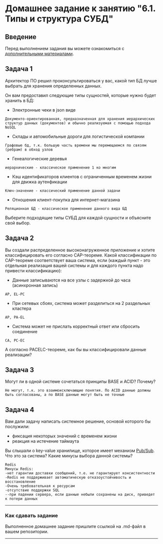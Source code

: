 # Домашнее задание к занятию "6.1. Типы и структура СУБД"

## Введение

Перед выполнением задания вы можете ознакомиться с 
[дополнительными материалами](https://github.com/netology-code/virt-homeworks/tree/master/additional/README.md).

## Задача 1

Архитектор ПО решил проконсультироваться у вас, какой тип БД 
лучше выбрать для хранения определенных данных.

Он вам предоставил следующие типы сущностей, которые нужно будет хранить в БД:

- Электронные чеки в json виде
```
Документо-ориентированная, предназначенная для хранения иерархических структур данных (документов) и обычно реализуемая с помощью подхода NoSQL
```
- Склады и автомобильные дороги для логистической компании
```
Графовые бд, т.к. большую часть времени мы перемещаемся по связям (ребрам) в обход узлов
```
- Генеалогические деревья
```
иерархические - классическое применение 1 ко многим
```
- Кэш идентификаторов клиентов с ограниченным временем жизни для движка аутенфикации
```
Ключ-значение - классический применение данной задачи
```
- Отношения клиент-покупка для интернет-магазина
```
Реляционная БД - классическое применение данного вида БД 
```

Выберите подходящие типы СУБД для каждой сущности и объясните свой выбор.

## Задача 2

Вы создали распределенное высоконагруженное приложение и хотите классифицировать его согласно 
CAP-теореме. Какой классификации по CAP-теореме соответствует ваша система, если 
(каждый пункт - это отдельная реализация вашей системы и для каждого пункта надо привести классификацию):

- Данные записываются на все узлы с задержкой до часа (асинхронная запись)
```
AP, EL-PC
```
- При сетевых сбоях, система может разделиться на 2 раздельных кластера
```
AP, PA-EL
```
- Система может не прислать корректный ответ или сбросить соединение
```
CA, PC-EC
```
А согласно PACELC-теореме, как бы вы классифицировали данные реализации?



## Задача 3

Могут ли в одной системе сочетаться принципы BASE и ACID? Почему?
```
Не могут, т.к. это взаимоисключающие понятия. По ACID данные должны быть согласованы, а по BASE данные могут быть не точные
```
## Задача 4

Вам дали задачу написать системное решение, основой которого бы послужили:

- фиксация некоторых значений с временем жизни
- реакция на истечение таймаута

Вы слышали о key-value хранилище, которое имеет механизм [Pub/Sub](https://habr.com/ru/post/278237/). 
Что это за система? Какие минусы выбора данной системы?
```
Redis 
Минусы Redis:
-нет гарантии доставки сообщений, т.е. не гарантирует консистентности
-Redis не поддерживает автоматическую отказоустойчивость и восстановление
-Очень требовательная к ресурсам
-отсутствие поддержки SQL
--при падении сервера, если данные небыли сохранены на диск, приведет к потери данных 
```
---

### Как cдавать задание

Выполненное домашнее задание пришлите ссылкой на .md-файл в вашем репозитории.

---
